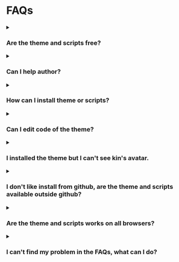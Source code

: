 # FAQs
<details>
  <summary><h3>Are the theme and scripts free?</h3></summary>
  <p>Both are 100% free and under GNU GPL 3.0 license http://www.gnu.org/licenses/gpl-3.0.txt.</p>
</details>

<details>
  <summary><h3>Can I help author?</h3></summary>
  <p>Yes, you can support me here:</p>
  <ul>
    <li>https://ko-fi.com/breatfr</li>
    <li>https://www.paypal.me/breat</li>
  </ul>
  <p>And if you are a coder CSS and/or JavaSscript some help can be good mostly for JavaSscript, so don't hesitate to contact me (look: <a href="https://github.com/breatfr/Kindroid/blob/main/FAQs.md#i-cant-find-my-problem-in-the-faqs">I can't find my problem in the FAQs</a>).</p>
</details>

<details>
  <summary><h3>How can I install theme or scripts?</h3></summary>
  <p>Just follow steps in <a href="https://github.com/breatfr/Kindroid/blob/main/README.md" target="_blank">README</a>.</p>
</details>

<details>
  <summary><h3>Can I edit code of the theme?</h3></summary>
  <p>Yes, but keep in mind if you do it you won't get my updates anymore, so I highly recommand you to create new one with your modifications.</p>
</details>

<details>
  <summary><h3>I installed the theme but I can't see kin's avatar.</h3></summary>
  <ul>
    <li>Disable my theme</li>
    <li>Click on <img src="https://media.discordapp.net/attachments/1145809654044176485/1204880635177467924/image.png" alt="arrow"/></li>
    <li>Enable my theme</li>
    <li>If still don't work, so contact me (look: <a href="https://github.com/breatfr/Kindroid/blob/main/FAQs.md#i-cant-find-my-problem-in-the-faqs">I can't find my problem in the FAQs</a>).</li>
  </ul>
</details>

<details>
  <summary><h3>I don't like install from github, are the theme and scripts available outside github?</h3></summary>
  Sure.
  <ul>
    <li>Theme
      <ul>
        <li><a href="https://greasyfork.org/scripts/486624-kindroid-ai-wide-screen-customisations-v3-xx" target="_blank">Greasy Fork</a></li>
        <li><a href="https://userstyles.world/style/14456/kindroid-ai-wide-screen-customisations-v3-xx" target="_blank">UserStyles.world</a></li>
      </ul>
    </li>
    <li>Scripts
      <ul>
        <li>PC version
          <ul>
            <li><a href="https://greasyfork.org/scripts/486625-kindroid-chat-page-new-features-v1-xx" target="_blank">Greasy Fork</a> (Chat page scriptn)</li>
            <li><a href="https://greasyfork.org/scripts/486776-kindroid-selfies-page-new-features-v1-xx" target="_blank">Greasy Fork</a> (Selfies page script)</li>
          </ul>
        </li>
        <li>Mobile version
          <ul>
            <li><a href="https://greasyfork.org/scripts/486802-kindroid-chat-page-new-features-mobile-version-v1-xx" target="_blank">Greasy Fork</a> (Chat page script)</li>        
            <li><a href="https://greasyfork.org/scripts/486803-kindroid-selfies-page-new-features-mobile-version-v1-xx" target="_blank">Greasy Fork</a> (Selfies page script)</li>
          </ul>
        </li>
    </li>
  </ul>
</details>

<details>
  <summary><h3>Are the theme and scripts works on all browsers?</h3></summary>
  Yes and no.
  <ul>
    <li>Theme
      <ul>
        <li>On PC works on all chromium and firefox based browsers but works better on chromium based browsers, I'm working to avod this but actually it's like this sorry.</li>
        <li>On mobile, you can technically install my theme but keep in mind my theme is for wide screens so I don't support any mobile devices for my theme.</li>
      </ul>
    </li>
    <li>Scripts
      <ul>
        <li>On PC, if you have Violentmonkey yes, normally works too with Tampermonkey and Greasemonkey but I didn't test them.</li>
        <li>On mobile, follow steps for <a href="https://github.com/breatfr/Kindroid#how-to-use-in-few-steps-on-ios-safari" target="_blank">iOS</a> or <a href="https://github.com/breatfr/Kindroid#how-to-use-in-few-steps-on-android-kiwi-browser" target="_blank">Android</a>. Of course there are many other solutions to use my scripts on mobile but these are the only one I tested.</li>
    </li>
  </ul>
</details>

<details>
  <summary><h3>I can't find my problem in the FAQs, what can I do?</h3></summary>
  <p>Before contact me, please be sure your browser in with zoom at 100%, to be sure go to <a href="https://kindroid.ai/" target="_blank">Kindroid</a> website and press <kdd>CTRL+0 (numpad)</kdd> and check if your problem is fixed.<br>
    If isn't so you can contact me on the support <a href="https://discord.com/channels/1116127115574779905/1145809654044176485" target="_blank">discord thread</a>, please include these informations and a screenshot (you can blur it with my theme settings if you prefer except if the problem is in blured content):</p>
  <ul>
    <li>Browser you use (my theme works better on chromium based browsers, so if you use firefox based broser try on a chromium based and check if the problem is fixed)</li>
    <li>Screen resolution</li>
    <li>Is the problem come since last update? (maybe i do an error, I'm human and I'm not a professionnal coder)</li>
  </ul>
</details>
